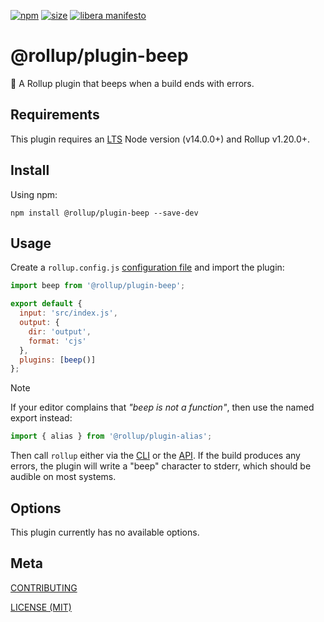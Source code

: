 [npm]: https://img.shields.io/npm/v/@rollup/plugin-beep
[npm-url]: https://www.npmjs.com/package/@rollup/plugin-beep
[size]: https://packagephobia.now.sh/badge?p=@rollup/plugin-beep
[size-url]: https://packagephobia.now.sh/result?p=@rollup/plugin-beep

[![npm][npm]][npm-url]
[![size][size]][size-url]
[![libera manifesto](https://img.shields.io/badge/libera-manifesto-lightgrey.svg)](https://liberamanifesto.com)

# @rollup/plugin-beep

🍣 A Rollup plugin that beeps when a build ends with errors.

## Requirements

This plugin requires an [LTS](https://github.com/nodejs/Release) Node version (v14.0.0+) and Rollup v1.20.0+.

## Install

Using npm:

```console
npm install @rollup/plugin-beep --save-dev
```

## Usage

Create a `rollup.config.js` [configuration file](https://www.rollupjs.org/guide/en/#configuration-files) and import the plugin:

```js
import beep from '@rollup/plugin-beep';

export default {
  input: 'src/index.js',
  output: {
    dir: 'output',
    format: 'cjs'
  },
  plugins: [beep()]
};
```

> [!NOTE]
> If your editor complains that _"beep is not a function"_, then use the named export instead:
>
> ```javascript
> import { alias } from '@rollup/plugin-alias';
> ```

Then call `rollup` either via the [CLI](https://www.rollupjs.org/guide/en/#command-line-reference) or the [API](https://www.rollupjs.org/guide/en/#javascript-api). If the build produces any errors, the plugin will write a "beep" character to stderr, which should be audible on most systems.

## Options

This plugin currently has no available options.

## Meta

[CONTRIBUTING](/.github/CONTRIBUTING.md)

[LICENSE (MIT)](/LICENSE)
